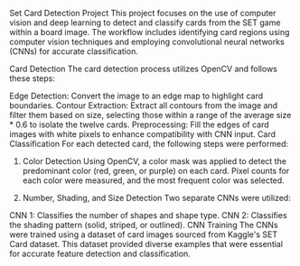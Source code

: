 Set Card Detection Project
This project focuses on the use of computer vision and deep learning to detect and classify cards from the SET game within a board image. The workflow includes identifying card regions using computer vision techniques and employing convolutional neural networks (CNNs) for accurate classification.

Card Detection
The card detection process utilizes OpenCV and follows these steps:

Edge Detection: Convert the image to an edge map to highlight card boundaries.
Contour Extraction: Extract all contours from the image and filter them based on size, selecting those within a range of the average size * 0.6 to isolate the twelve cards.
Preprocessing: Fill the edges of card images with white pixels to enhance compatibility with CNN input.
Card Classification
For each detected card, the following steps were performed:

1. Color Detection
Using OpenCV, a color mask was applied to detect the predominant color (red, green, or purple) on each card. Pixel counts for each color were measured, and the most frequent color was selected.

2. Number, Shading, and Size Detection
Two separate CNNs were utilized:

CNN 1: Classifies the number of shapes and shape type.
CNN 2: Classifies the shading pattern (solid, striped, or outlined).
CNN Training
The CNNs were trained using a dataset of card images sourced from Kaggle's SET Card dataset. This dataset provided diverse examples that were essential for accurate feature detection and classification.
